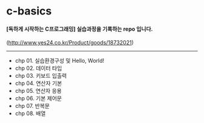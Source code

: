 ﻿# c-basics

#### [독하게 시작하는 C프로그래밍] 실습과정을 기록하는 repo 입니다.

(http://www.yes24.co.kr/Product/goods/18732021)

----------

- chp 01. 실습환경구성 및 Hello, World!
- chp 02. 데이터 타입
- chp 03. 키보드 입출력
- chp 04. 연산자 기본
- chp 05. 연산자 응용
- chp 06. 기본 제어문
- chp 07. 반복문
- chp 08. 배열
